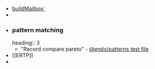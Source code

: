 - [buildMailbox`](https://github.com/Agoric/agoric-sdk/blob/299420ddd1e4ad1a5d07c93a2bb49fb20f20a6cf/packages/SwingSet/src/devices/mailbox/mailbox.js#L97)
-
- ### pattern matching
  heading:: 3
	- "Record compare pareto" - [@endo/patterns test file](https://github.com/endojs/endo/blob/f39b086d567354efbfbfe962dbae1c98b750c1de/packages/patterns/test/test-patterns.js#L106-L112)
- [[ERTP]]
-